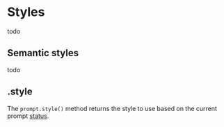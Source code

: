 # Styles

todo

## Semantic styles

todo

## .style

The `prompt.style()` method returns the style to use based on the current prompt [status](state.md#status).
